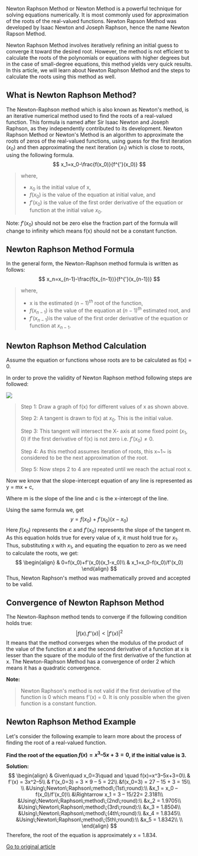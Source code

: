 Newton Raphson Method or Newton Method is a powerful technique for solving equations numerically. It is most commonly used for approximation of the roots of the real-valued functions. Newton Rapson Method was developed by Isaac Newton and Joseph Raphson, hence the name Newton Rapson Method. 

Newton Raphson Method involves iteratively refining an initial guess to converge it toward the desired root. However, the method is not efficient to calculate the roots of the polynomials or equations with higher degrees but in the case of small-degree equations, this method yields very quick results. In this article, we will learn about Newton Raphson Method and the steps to calculate the roots using this method as well.

## What is Newton Raphson Method?

The Newton-Raphson method which is also known as Newton's method, is an iterative numerical method used to find the roots of a real-valued function. This formula is named after Sir Isaac Newton and Joseph Raphson, as they independently contributed to its development. Newton Raphson Method or Newton's Method is an algorithm to approximate the roots of zeros of the real-valued functions, using guess for the first iteration ($x_0$) and then approximating the next iteration ($x_1$) which is close to roots, using the following formula.
$$
x_1=x_0-\frac{f(x_0)}{f^{'}(x_0)}
$$

> where,
>
> - $x_0$ is the initial value of x,
> - $f(x_0)$ is the value of the equation at initial value, and
> - $f'(x_0)$ is the value of the first order derivative of the equation or function at the initial value $x_0$.

Note: $f'(x_0)$ should not be zero else the fraction part of the formula will change to infinity which means f(x) should not be a constant function.

## Newton Raphson Method Formula

In the general form, the Newton-Raphson method formula is written as follows:
$$
x_n=x_{n-1}-\frac{f(x_{n-1})}{f^{'}(x_{n-1})}
$$

> where,
>
> - x is the estimated $(n-1)^{th}$ root of the function,
> - $f(x_{n-1})$ is the value of the equation at $(n-1)^{th}$ estimated root, and
> - $f'(x_{n-1})$is the value of the first order derivative of the equation or function at $x_{n-1}$.

## Newton Raphson Method Calculation

Assume the equation or functions whose roots are to be calculated as f(x) = 0.

In order to prove the validity of Newton Raphson method following steps are followed:

![](https://media.geeksforgeeks.org/wp-content/uploads/20230704172946/Newton-Raphson-Method.png)

> Step 1: Draw a graph of f(x) for different values of x as shown above.
>
> Step 2: A tangent is drawn to f(x) at $x_0$. This is the initial value.
>
> Step 3: This tangent will intersect the X- axis at some fixed point $(x_1,0)$ if the first derivative of f(x) is not zero i.e. $f'(x_0) ≠ 0$.
>
> Step 4: As this method assumes iteration of roots, this x~1~ is considered to be the next approximation of the root.
>
> Step 5: Now steps 2 to 4 are repeated until we reach the actual root x.


Now we know that the slope-intercept equation of any line is represented as y = mx + c,

Where m is the slope of the line and c is the x-intercept of the line. 

Using the same formula we, get
$$
y=f(x_{0})+f'(x_0)(x-x_0)
$$
Here $f(x_0)$ represents the c and $f'(x_0)$ represents the slope of the tangent m. As this equation holds true for every value of x, it must hold true for $x_1$. Thus, substituting x with $x_1$, and equating the equation to zero as we need to calculate the roots, we get:
$$
\begin{align}
& 0=f(x_0)+f'(x_0)(x_1-x_0)\\
& x_1=x_0-f(x_0)/f'(x_0)
\end{align}
$$
Thus, Newton Raphson's method was mathematically proved and accepted to be valid.

## Convergence of Newton Raphson Method

The Newton-Raphson method tends to converge if the following condition holds true:
$$
|f(x).f''(x)|<|f'(x)|^2
$$
It means that the method converges when the modulus of the product of the value of the function at x and the second derivative of a function at x is lesser than the square of the modulo of the first derivative of the function at x. The Newton-Raphson Method has a convergence of order 2 which means it has a quadratic convergence.

**Note:**

> Newton Raphson's method is not valid if the first derivative of the function is 0 which means f'(x) = 0. It is only possible when the given function is a constant function.

## Newton Raphson Method Example

Let's consider the following example to learn more about the process of finding the root of a real-valued function.

**Find the root of the equation $f(x) = x^3 – 5x + 3 = 0$, if the initial value is 3.**

**Solution:**
$$
\begin{align}
& Given\quad x_0=3\quad and \quad f(x)=x^3–5x+3=0\\
& f'(x) = 3x^2–5\\
& f'(x_0=3) = 3 × 9 – 5 = 22\\
&f(x_0=3) = 27 – 15 + 3 = 15\\
\\
&Using\;Newton\;Raphson\;method\;(1st\;round):\\
&x_1 = x_0 – f(x_0)/f'(x_0)\\
&\Rightarrow x_1 = 3 – 15/22= 2.3181\\ 
&Using\;Newton\;Raphson\;method\;(2nd\;round):\\
&x_2 = 1.9705\\
&Using\;Newton\;Raphson\;method\;(3rd\;round):\\
&x_3 = 1.8504\\
&Using\;Newton\;Raphson\;method\;(4th\;round):\\
&x_4 = 1.8345\\
&Using\;Newton\;Raphson\;method\;(5th\;round):\\
&x_5 = 1.8342\\
\\
\end{align}
$$
Therefore, the root of the equation is approximately x = 1.834.

[Go to original article](https://www.geeksforgeeks.org/newton-raphson-method/)